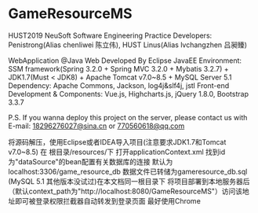 # GameResourceMS
HUST2019 NeuSoft Software Engineering Practice
Developers: Penistrong(Alias chenliwei 陈立伟), HUST Linus(Alias lvchangzhen 吕昶臻)

WebApplication @Java Web
Developed By Eclipse JavaEE
Environment: SSM framework(Spring 3.2.0 + Spring MVC 3.2.0 + Mybatis 3.2.7) + JDK1.7(Must < JDK8) + Apache Tomcat v7.0~8.5 + MySQL Server 5.1
Dependency: Apache Commons, Jackson, log4j&slf4j, jstl
Front-end Development & Components: Vue.js, Highcharts.js, jQuery 1.8.0, Bootstrap 3.3.7

P.S. If you wanna deploy this project on the server, please contact us with E-mail: 18296276027@sina.cn or 770560618@qq.com

将源码解压，使用Eclipse或者IDEA导入项目(注意要求JDK1.7和Tomcat v7.0~8.5)
在 根目录/resources/下 打开applicationContext.xml 找到id为"dataSource"的bean配置有关数据库的连接 默认为 localhost:3306/game_resource_db
数据文件已转储为gameresource_db.sql (MySQL 5.1 其他版本没试过)在本文档同一根目录下
将项目部署到本地服务器后（默认context_path为"http://localhost:8080/GameResourceMS"）访问该地址即可被登录权限拦截器自动转发到登录页面
最好使用Chrome
